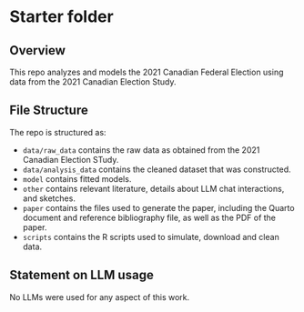 # Starter folder

## Overview

This repo analyzes and models the 2021 Canadian Federal Election using data from the 2021 Canadian Election Study.

## File Structure

The repo is structured as:

-   `data/raw_data` contains the raw data as obtained from the 2021 Canadian Election STudy.
-   `data/analysis_data` contains the cleaned dataset that was constructed.
-   `model` contains fitted models.
-   `other` contains relevant literature, details about LLM chat interactions, and sketches.
-   `paper` contains the files used to generate the paper, including the Quarto document and reference bibliography file, as well as the PDF of the paper.
-   `scripts` contains the R scripts used to simulate, download and clean data.

## Statement on LLM usage

No LLMs were used for any aspect of this work.
